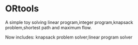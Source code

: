 # ORtools
A simple toy solving linear program,integer program,knapsack problem,shortest path and maximum flow.

Now includes:
knapsack problem solver;linear program solver
